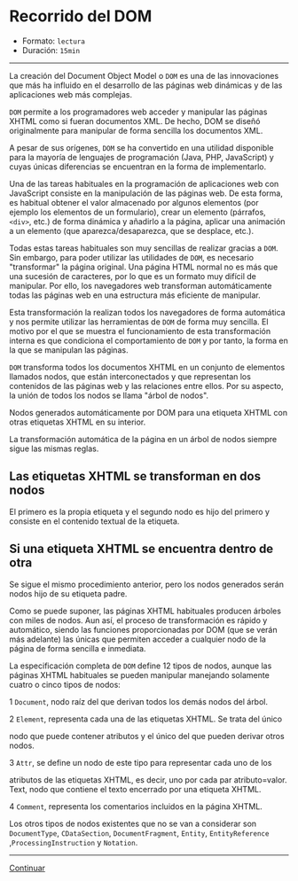 # Recorrido del DOM

* Formato: `lectura`
* Duración: `15min`

***

La creación del Document Object Model o `DOM` es una de las innovaciones
que más ha influido en el desarrollo de las páginas web dinámicas y de las
aplicaciones web más complejas.

`DOM` permite a los programadores web acceder y manipular las páginas XHTML
como si fueran documentos XML. De hecho, DOM se diseñó originalmente para
manipular de forma sencilla los documentos XML.

A pesar de sus orígenes, `DOM` se ha convertido en una utilidad disponible para
la mayoría de lenguajes de programación (Java, PHP, JavaScript) y cuyas únicas
diferencias se encuentran en la forma de implementarlo.

Una de las tareas habituales en la programación de aplicaciones web con
JavaScript consiste en la manipulación de las páginas web. De esta forma,
es habitual obtener el valor almacenado por algunos elementos (por ejemplo
los elementos de un formulario), crear un elemento (párrafos, `<div>`, etc.)
de forma dinámica y añadirlo a la página, aplicar una animación a un elemento
(que aparezca/desaparezca, que se desplace, etc.).

Todas estas tareas habituales son muy sencillas de realizar gracias a `DOM`.
Sin embargo, para poder utilizar las utilidades de `DOM`, es necesario
"transformar" la página original. Una página HTML normal no es más que una
sucesión de caracteres, por lo que es un formato muy difícil de manipular.
Por ello, los navegadores web transforman automáticamente todas las páginas web
en una estructura más eficiente de manipular.

Esta transformación la realizan todos los navegadores de forma automática y nos
permite utilizar las herramientas de `DOM` de forma muy sencilla.
El motivo por el que se muestra el funcionamiento de esta transformación
interna es que condiciona el comportamiento de `DOM` y por tanto, la forma
en la que se manipulan las páginas.

`DOM` transforma todos los documentos XHTML en un conjunto de elementos
llamados nodos, que están interconectados y que representan los contenidos de
las páginas web y las relaciones entre ellos. Por su aspecto, la unión de todos
los nodos se llama "árbol de nodos".

Nodos generados automáticamente por DOM para una etiqueta XHTML con otras
etiquetas XHTML en su interior.

La transformación automática de la página en un árbol de nodos siempre
sigue las mismas reglas.

## Las etiquetas XHTML se transforman en dos nodos

El primero es la propia etiqueta y el segundo nodo es hijo del primero y
consiste en el contenido textual de la etiqueta.

## Si una etiqueta XHTML se encuentra dentro de otra

Se sigue el mismo procedimiento anterior, pero los nodos generados serán
nodos hijo de su etiqueta padre.

Como se puede suponer, las páginas XHTML habituales producen árboles con
miles de nodos. Aun así, el proceso de transformación es rápido y automático,
siendo las funciones proporcionadas por DOM (que se verán más adelante) las
únicas que permiten acceder a cualquier nodo de la página de forma sencilla
e inmediata.

La especificación completa de `DOM` define 12 tipos de nodos, aunque las
páginas XHTML habituales se pueden manipular manejando solamente cuatro
o cinco tipos de nodos:

1 `Document`, nodo raíz del que derivan todos los demás nodos del árbol.

2 `Element`, representa cada una de las etiquetas XHTML. Se trata del único

nodo que puede contener atributos y el único del que pueden derivar otros nodos.

3 `Attr`, se define un nodo de este tipo para representar cada uno de los

atributos de las etiquetas XHTML, es decir, uno por cada par atributo=valor.
Text, nodo que contiene el texto encerrado por una etiqueta XHTML.

4 `Comment`, representa los comentarios incluidos en la página XHTML.

Los otros tipos de nodos existentes que no se van a considerar son
`DocumentType`, `CDataSection`, `DocumentFragment`, `Entity`, `EntityReference`
,`ProcessingInstruction` y `Notation`.

***

[Continuar](01-dom-manipulation.md)
